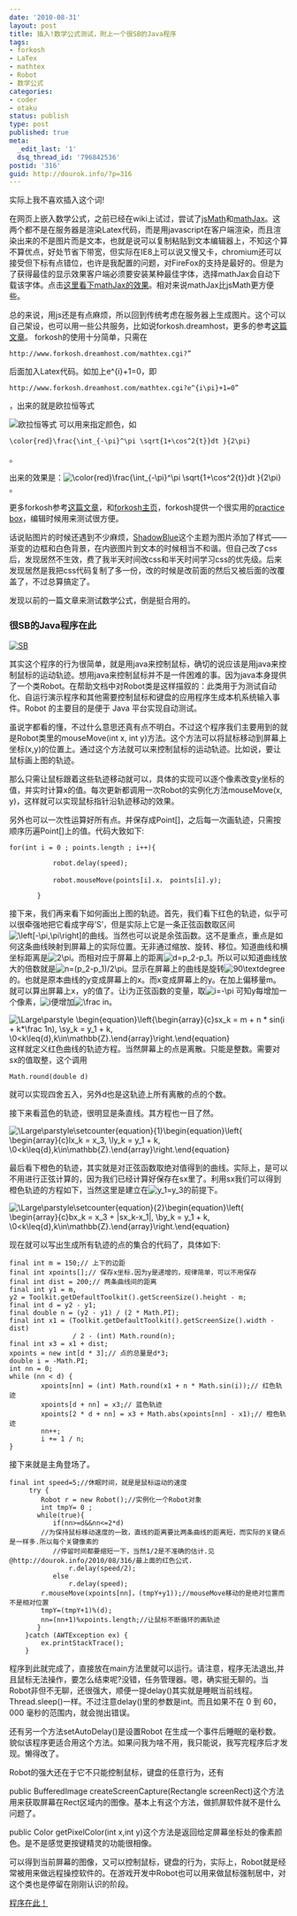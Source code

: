 ```yaml
---
date: '2010-08-31'
layout: post
title: 插入!数学公式测试，附上一个很SB的Java程序
tags:
- forkosh
- LaTex
- mathtex
- Robot
- 数学公式
categories:
- coder
- otaku
status: publish
type: post
published: true
meta:
  _edit_last: '1'
  dsq_thread_id: '796842536'
postid: '316'
guid: http://dourok.info/?p=316
---
```

实际上我不喜欢插入这个词!

在网页上嵌入数学公式，之前已经在wiki上试过，尝试了[jsMath](http://www.math.union.edu/~dpvc/jsmath/)和[mathJax](http://www.mathjax.org/)。这两个都不是在服务器是渲染Latex代码，而是用javascript在客户端渲染，而且渲染出来的不是图片而是文本，也就是说可以复制粘贴到文本编辑器上，不知这个算不算优点，好处节省下带宽，但实际在IE8上可以说又慢又卡，chromium还可以接受但下标有点错位，也许是我配置的问题，对FireFox的支持是最好的。但是为了获得最佳的显示效果客户端必须要安装某种最佳字体，选择mathJax会自动下载该字体。点击[这里看下mathJax的效果](http://dourok.info/mathjax/test/)。相对来说mathJax比jsMath更方便些。

总的来说，用js还是有点麻烦，所以回到传统考虑在服务器上生成图片。这个可以自己架设，也可以用一些公共服务，比如说forkosh.dreamhost，更多的参考[这篇文章](http://blog.chaoskey.com/2009/06/21/857)。
forkosh的使用十分简单，只需在

    http://www.forkosh.dreamhost.com/mathtex.cgi?”

后面加入Latex代码。如加上e\^{i}+1=0，即

    http://www.forkosh.dreamhost.com/mathtex.cgi?e^{i\pi}+1=0”

，出来的就是欧拉恒等式

![](http://www.forkosh.dreamhost.com/mathtex.cgi?\parstyle\color[rgb]{0.73,0.73,0.73}\colorbox[rgb]{0.067,0.067,0.067}{$e^{i\pi}+1=0$} "欧拉恒等式")
可以用来指定颜色，如

    \color{red}\frac{\int_{-\pi}^\pi \sqrt{1+\cos^2{t}}dt }{2\pi}

。

出来的效果是：![](http://www.forkosh.dreamhost.com/mathtex.cgi?%20\Large\parstyle\color{red}\colorbox[rgb]{0.067,0.067,0.067}{$\frac{\int_{-\pi}^\pi%20\sqrt{1+\cos^2{t}}dt%20}{2\pi}$}} "\color{red}\frac{\int_{-\pi}^\pi \sqrt{1+\cos^2{t}}dt }{2\pi}")。

更多forkosh参考[这篇文章](http://ggggqqqqihc.javaeye.com/blog/161957)，和[forkosh主页](http://www.forkosh.com/)，forkosh提供一个很实用的[practice
box](http://www.forkosh.com/mathtextutorial.html)，编辑时候用来测试很方便。

话说贴图片的时候还遇到不少麻烦，[ShadowBlue](http://interjc.net/dev/shadowblue)这个主题为图片添加了样式——渐变的边框和白色背景，在内嵌图片到文本的时候相当不和谐。但自己改了css后，发现居然不生效，费了我半天时间改css和半天时间学习css的优先级。后来发现居然是我把css代码复制了多一份，改的时候是改前面的然后又被后面的改覆盖了，不过总算搞定了。

发现以前的一篇文章来测试数学公式，倒是挺合用的。

### 很SB的Java程序在此

[![SB](http://dourok.info/wp-content/uploads/2010/08/9191a5cc799b343d01e928d8.jpg.png "SB")](http://dourok.info/wp-content/uploads/2010/08/9191a5cc799b343d01e928d8.jpg.png)

其实这个程序的行为很简单，就是用java来控制鼠标，确切的说应该是用java来控制鼠标的运动轨迹。想用java来控制鼠标并不是一件困难的事。因为java本身提供了一个类Robot。在帮助文档中对Robot类是这样描叙的：此类用于为测试自动化、自运行演示程序和其他需要控制鼠标和键盘的应用程序生成本机系统输入事件。Robot
的主要目的是便于 Java 平台实现自动测试。

虽说字都看的懂，不过什么意思还真有点不明白。不过这个程序我们主要用到的就是Robot类里的mouseMove(int
x, int
y)方法。这个方法可以将鼠标移动到屏幕上坐标(x,y)的位置上。通过这个方法就可以来控制鼠标的运动轨迹。比如说，要让鼠标画上图的轨迹。

那么只需让鼠标跟着这些轨迹移动就可以，具体的实现可以逐个像素改变y坐标的值，并实时计算x的值。每次更新都调用一次Robot的实例化方法mouseMove(x,
y)，这样就可以实现鼠标指针沿轨迹移动的效果。

另外也可以一次性运算好所有点。并保存成Point[]，之后每一次画轨迹，只需按顺序历遍Point[]上的值。代码大致如下:

    for(int i = 0 ; points.length ; i++){

               robot.delay(speed);

               robot.mouseMove(points[i].x， points[i].y);

           }

接下来，我们再来看下如何画出上图的轨迹。首先，我们看下红色的轨迹，似乎可以很牵强地把它看成字母’S’，但是实际上它是一条正弦函数取区间![](http://www.forkosh.dreamhost.com/mathtex.cgi?\parstyle\color[rgb]{0.73,0.73,0.73}\colorbox[rgb]{0.067,0.067,0.067}{$\left[-\pi,\pi\right]$} "\left[-\pi,\pi\right]")的曲线。当然也可以说是余弦函数。这不是重点，重点是如何这条曲线映射到屏幕上的实际位置。无非通过缩放、旋转、移位。知道曲线和横坐标距离是![](http://www.forkosh.dreamhost.com/mathtex.cgi?\parstyle\color[rgb]{0.73,0.73,0.73}\colorbox[rgb]{0.067,0.067,0.067}{$2\pi$} "2\pi")。而相对应于屏幕上的距离![](http://www.forkosh.dreamhost.com/mathtex.cgi?\parstyle\color[rgb]{0.73,0.73,0.73}\colorbox[rgb]{0.067,0.067,0.067}{$d=p_2-p_1$} "d=p_2-p_1")。所以可以知道曲线放大的倍数就是![](http://www.forkosh.dreamhost.com/mathtex.cgi?\parstyle\color[rgb]{0.73,0.73,0.73}\colorbox[rgb]{0.067,0.067,0.067}{$n=(p_2-p_1)/2\pi$} "n=(p_2-p_1)/2\pi")。显示在屏幕上的曲线是旋转![](http://www.forkosh.dreamhost.com/mathtex.cgi?\parstyle\color[rgb]{0.73,0.73,0.73}\colorbox[rgb]{0.067,0.067,0.067}{$90\textdegree$} "90\textdegree")的。也就是原本曲线的y变成屏幕上的x。而x变成屏幕上的y。在加上偏移量m。就可以算出屏幕上x，y的值了。让i为正弦函数的变量，取![](http://www.forkosh.dreamhost.com/mathtex.cgi?\parstyle\color[rgb]{0.73,0.73,0.73}\colorbox[rgb]{0.067,0.067,0.067}{$i=-\pi$} "i=-\pi")
可知y每增加一个像素，![](http://www.forkosh.dreamhost.com/mathtex.cgi?\parstyle\color[rgb]{0.73,0.73,0.73}\colorbox[rgb]{0.067,0.067,0.067}{$i$} "i")便增加![](http://www.forkosh.dreamhost.com/mathtex.cgi?\parstyle\color[rgb]{0.73,0.73,0.73}\colorbox[rgb]{0.067,0.067,0.067}{$%20\frac%20in$} "\frac in")。

![](http://www.forkosh.dreamhost.com/mathtex.cgi?\Large\parstyle\color[rgb]{0.73,0.73,0.73}\begin{equation}\left\{\begin{array}{c}sx_k%20=%20m%20+%20n%20*%20sin(i%20+%20k*\frac%201n),%20\\sy_k%20=%20y_1%20+%20k,%20\\0<k\leq{d},k\in\mathbb{Z}.\end{array}\right.\end{equation} "\Large\parstyle \begin{equation}\left\{\begin{array}{c}sx_k = m + n * sin(i + k*\frac 1n), \\sy_k = y_1 + k, \\0<k\leq{d},k\in\mathbb{Z}.\end{array}\right.\end{equation}")
这样就定义红色曲线的轨迹方程。当然屏幕上的点是离散。只能是整数。需要对sx的值取整，这个调用

    Math.round(double d)

就可以实现四舍五入，另外d也是这轨迹上所有离散的点的个数。

接下来看蓝色的轨迹，很明显是条直线。其方程也一目了然。

![](http://www.forkosh.dreamhost.com/mathtex.cgi?\Large\parstyle\color[rgb]{0.73,0.73,0.73}\setcounter{equation}{1}\begin{equation}\left\{%20\begin{array}{c}lx_k%20=%20x_3,%20\\ly_k%20=%20y_1%20+%20k,%20\\0<k\leq{d},k\in\mathbb{Z}.\end{array}\right.\end{equation} "\Large\parstyle\setcounter{equation}{1}\begin{equation}\left\{ \begin{array}{c}lx_k = x_3, \\ly_k = y_1 + k, \\0<k\leq{d},k\in\mathbb{Z}.\end{array}\right.\end{equation}")

最后看下橙色的轨迹，其实就是对正弦函数取绝对值得到的曲线。实际上，是可以不用进行正弦计算的，因为我们已经计算好保存在sx里了。利用sx我们可以得到橙色轨迹的方程如下，当然这里是建立在![](http://www.forkosh.dreamhost.com/mathtex.cgi?\parstyle\color[rgb]{0.73,0.73,0.73}\colorbox[rgb]{0.067,0.067,0.067}{$y_1=y_3$} "y_1=y_3")的前提下。

![](http://www.forkosh.dreamhost.com/mathtex.cgi?\Large\parstyle\color[rgb]{0.73,0.73,0.73}\setcounter{equation}{2}\begin{equation}\left\{%20\begin{array}{c}bx_k%20=%20x_3%20+%20|sx_k-x_1|,%20%20\\by_k%20=%20y_1%20+%20k,%20%20\\0<k\leq{d},k\in\mathbb{Z}.\end{array}\right.\end{equation} "\Large\parstyle\setcounter{equation}{2}\begin{equation}\left\{ \begin{array}{c}bx_k = x_3 + |sx_k-x_1|,  \\by_k = y_1 + k,  \\0<k\leq{d},k\in\mathbb{Z}.\end{array}\right.\end{equation}")

现在就可以写出生成所有轨迹的点的集合的代码了，具体如下:

    final int m = 150;// 上下的边距
    final int xpoints[];// 保存x坐标.因为y是递增的，规律简单，可以不用保存
    final int dist = 200;// 两条曲线间的距离
    final int y1 = m,
    y2 = Toolkit.getDefaultToolkit().getScreenSize().height - m;
    final int d = y2 - y1;
    final double n = (y2 - y1) / (2 * Math.PI);
    final int x1 = (Toolkit.getDefaultToolkit().getScreenSize().width - dist)
                    / 2 - (int) Math.round(n);
    final int x3 = x1 + dist;
    xpoints = new int[d * 3];// 点的总量是d*3;
    double i = -Math.PI;
    int nn = 0;
    while (nn < d) {
            xpoints[nn] = (int) Math.round(x1 + n * Math.sin(i));// 红色轨迹
            xpoints[d + nn] = x3;// 蓝色轨迹
            xpoints[2 * d + nn] = x3 + Math.abs(xpoints[nn] - x1);// 橙色轨迹
            nn++;
            i += 1 / n;
    }

接下来就是主角登场了。

    final int speed=5;//休眠时间，就是是鼠标运动的速度
         try {
            Robot r = new Robot();//实例化一个Robot对象
            int tmpY= 0 ;
           while(true){
               if(nn>=d&&nn<=2*d)
            //为保持鼠标移动速度的一致，直线的距离要比两条曲线的距离短，而实际的关键点是一样多.所以每个关键像素的
               //停留时间都要缩短一下，当然1/2是不准确的估计.见@http://dourok.info/2010/08/316/最上面的红色公式.
                   r.delay(speed/2);
               else
                   r.delay(speed);
            r.mouseMove(xpoints[nn]，(tmpY+y1));//mouseMove移动的是绝对位置而不是相对位置
            tmpY=(tmpY+1)%(d);
            nn=(nn+1)%xpoints.length;//让鼠标不断循环的画轨迹
           }
        }catch (AWTException ex) {
            ex.printStackTrace();
        }

程序到此就完成了，直接放在main方法里就可以运行。请注意，程序无法退出,并且鼠标无法操作，要怎么结束呢?没错，任务管理器。嗯，确实挺无聊的。当Robot非但不无聊，还很强大，顺便一提delay()其实就是睡眠当前线程。Thread.sleep()一样。不过注意delay()里的参数是int。而且如果不在
0 到 60，000 毫秒的范围内，就会抛出错误。

还有另一个方法setAutoDelay()是设置Robot
在生成一个事件后睡眠的毫秒数。貌似该程序更适合用这个方法。如果问我为啥不用，我只能说，我写完程序后才发现。懒得改了。

Robot的强大还在于它不只能控制鼠标，键盘的任意行为，还有

public BufferedImage createScreenCapture(Rectangle
screenRect)这个方法用来获取屏幕在Rect区域内的图像。基本上有这个方法，做抓屏软件就不是什么问题了。

public Color getPixelColor(int x,int
y)这个方法是返回给定屏幕坐标处的像素颜色。是不是感觉更按键精灵的功能很相像。

可以得到当前屏幕的图像，又可以控制鼠标，键盘的行为，实际上，Robot就是经常被用来做远程操控软件的。在游戏开发中Robot也可以用来做鼠标强制居中，对这个类也是停留在刚刚认识的阶段。

[程序在此！](http://dourok.info/wp-content/uploads/2010/09/Robot.jar)
